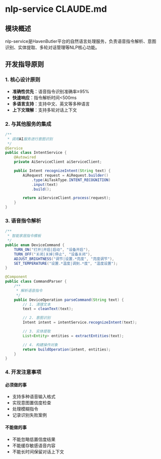 # nlp-service CLAUDE.md

## 模块概述
nlp-service是HavenButler平台的自然语言处理服务，负责语音指令解析、意图识别、实体提取、多轮对话管理等NLP核心功能。

## 开发指导原则

### 1. 核心设计原则
- **准确性优先**：语音指令识别准确率≥95%
- **快速响应**：指令解析时间<500ms
- **多语言支持**：支持中文、英文等多种语言
- **上下文理解**：支持多轮对话上下文

### 2. 与其他服务的集成

```java
/**
 * 调用AI服务进行意图识别
 */
@Service
public class IntentService {
    @Autowired
    private AiServiceClient aiServiceClient;

    public Intent recognizeIntent(String text) {
        AiRequest request = AiRequest.builder()
            .type(AiTaskType.INTENT_RECOGNITION)
            .input(text)
            .build();

        return aiServiceClient.process(request);
    }
}
```

### 3. 语音指令解析

```java
/**
 * 智能家居指令模板
 */
public enum DeviceCommand {
    TURN_ON("打开|开启|启动", "设备开启"),
    TURN_OFF("关闭|关掉|停止", "设备关闭"),
    ADJUST_BRIGHTNESS("调节|设置.*亮度", "亮度调节"),
    SET_TEMPERATURE("设置.*温度|调到.*度", "温度设置");
}

@Component
public class CommandParser {
    /**
     * 解析语音指令
     */
    public DeviceOperation parseCommand(String text) {
        // 1. 清理文本
        text = cleanText(text);

        // 2. 意图识别
        Intent intent = intentService.recognizeIntent(text);

        // 3. 实体提取
        List<Entity> entities = extractEntities(text);

        // 4. 构建操作对象
        return buildOperation(intent, entities);
    }
}
```

### 4. 开发注意事项

#### 必须做的事
- 支持多种语音输入格式
- 实现意图置信度检查
- 处理模糊指令
- 记录识别失败案例

#### 不能做的事
- 不能忽略低置信度结果
- 不能缓存敏感语音内容
- 不能长时间保留对话上下文
